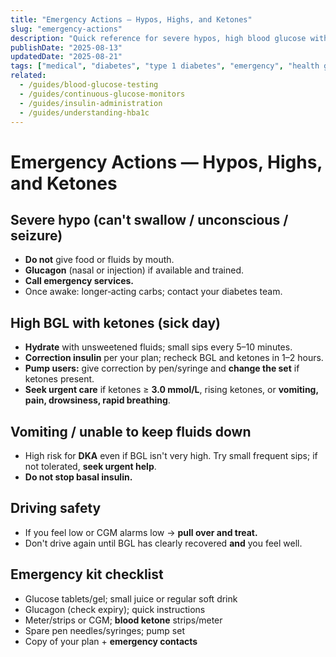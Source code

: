 ```yaml
---
title: "Emergency Actions — Hypos, Highs, and Ketones"
slug: "emergency-actions"
description: "Quick reference for severe hypos, high blood glucose with ketones, vomiting/illness, and when to call an ambulance."
publishDate: "2025-08-13"
updatedDate: "2025-08-21"
tags: ["medical", "diabetes", "type 1 diabetes", "emergency", "health guides"]
related:
  - /guides/blood-glucose-testing
  - /guides/continuous-glucose-monitors
  - /guides/insulin-administration
  - /guides/understanding-hba1c
---
```


# Emergency Actions — Hypos, Highs, and Ketones

## Severe hypo (can't swallow / unconscious / seizure)
- **Do not** give food or fluids by mouth.
- **Glucagon** (nasal or injection) if available and trained.
- **Call emergency services.**
- Once awake: longer‑acting carbs; contact your diabetes team.

## High BGL with ketones (sick day)
- **Hydrate** with unsweetened fluids; small sips every 5–10 minutes.
- **Correction insulin** per your plan; recheck BGL and ketones in 1–2 hours.
- **Pump users:** give correction by pen/syringe and **change the set** if ketones present.
- **Seek urgent care** if ketones ≥ **3.0 mmol/L**, rising ketones, or **vomiting, pain, drowsiness, rapid breathing**.

## Vomiting / unable to keep fluids down
- High risk for **DKA** even if BGL isn't very high. Try small frequent sips; if not tolerated, **seek urgent help**.
- **Do not stop basal insulin.**

## Driving safety
- If you feel low or CGM alarms low → **pull over and treat.**
- Don't drive again until BGL has clearly recovered **and** you feel well.

## Emergency kit checklist
- Glucose tablets/gel; small juice or regular soft drink  
- Glucagon (check expiry); quick instructions  
- Meter/strips or CGM; **blood ketone** strips/meter  
- Spare pen needles/syringes; pump set  
- Copy of your plan + **emergency contacts**

